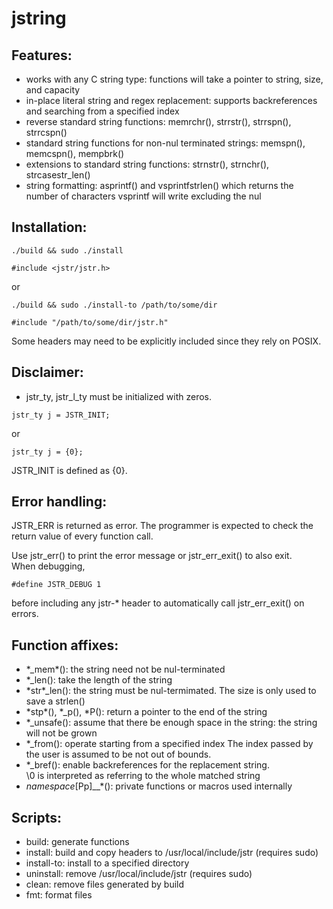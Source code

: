 # jstring

## Features:

- works with any C string type: functions will take a pointer to string, size, and capacity
- in-place literal string and regex replacement: supports backreferences and searching from a specified index
- reverse standard string functions: memrchr(), strrstr(), strrspn(), strrcspn()
- standard string functions for non-nul terminated strings: memspn(), memcspn(), mempbrk()
- extensions to standard string functions: strnstr(), strnchr(), strcasestr\_len()
- string formatting: asprintf() and vsprintfstrlen() which returns the number of characters vsprintf will write excluding the nul

## Installation:

```
./build && sudo ./install
```

```
#include <jstr/jstr.h>
```

or

```
./build && sudo ./install-to /path/to/some/dir
```

```
#include "/path/to/some/dir/jstr.h"
```

Some headers may need to be explicitly included since they rely on POSIX.

## Disclaimer:

- jstr\_ty, jstr\_l\_ty must be initialized with zeros.

```
jstr_ty j = JSTR_INIT;
```

or

```
jstr_ty j = {0};
```

JSTR\_INIT is defined as {0}.

## Error handling:

JSTR\_ERR is returned as error. The programmer is expected to check the return value of every function call.<br>

Use jstr\_err\(\) to print the error message or jstr\_err\_exit() to also exit.<br>
When debugging,
```
#define JSTR_DEBUG 1
```
before including any jstr-\* header to automatically call jstr\_err\_exit() on errors.

## Function affixes: 

- \*\_mem\*(): the string need not be nul-terminated
- \*\_len(): take the length of the string
- \*str\*\_len(): the string must be nul-termimated. The size is only used to save a strlen()
- \*stp\*(), \*\_p(), \*P(): return a pointer to the end of the string
- \*\_unsafe(): assume that there be enough space in the string: the string will not be grown
- \*\_from(): operate starting from a specified index
The index passed by the user is assumed to be not out of bounds.
- \*\_bref(): enable backreferences for the replacement string.<br>
\\0 is interpreted as referring to the whole matched string
- *namespace*[Pp]\_\_\*(): private functions or macros used internally

## Scripts:

- build: generate functions
- install: build and copy headers to /usr/local/include/jstr (requires sudo)
- install-to: install to a specified directory
- uninstall: remove /usr/local/include/jstr (requires sudo)
- clean: remove files generated by build
- fmt: format files
